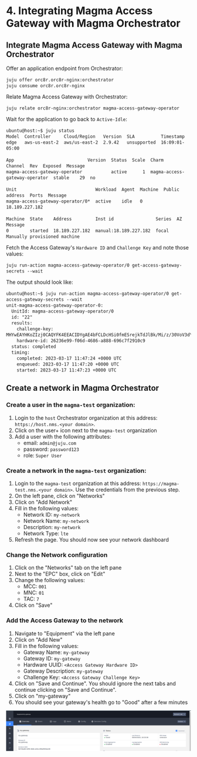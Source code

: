 # 4. Integrating Magma Access Gateway with Magma Orchestrator 

## Integrate Magma Access Gateway with Magma Orchestrator

Offer an application endpoint from Orchestrator:

```{code-block} shell
juju offer orc8r.orc8r-nginx:orchestrator
juju consume orc8r.orc8r-nginx
```

Relate Magma Access Gateway with Orchestrator:

```{code-block} shell
juju relate orc8r-nginx:orchestrator magma-access-gateway-operator
```

Wait for the application to go back to `Active-Idle`:

```{code-block} shell
ubuntu@host:~$ juju status
Model  Controller     Cloud/Region   Version  SLA          Timestamp
edge   aws-us-east-2  aws/us-east-2  2.9.42   unsupported  16:09:01-05:00

App                            Version  Status  Scale  Charm                          Channel  Rev  Exposed  Message
magma-access-gateway-operator           active      1  magma-access-gateway-operator  stable    29  no       

Unit                              Workload  Agent  Machine  Public address  Ports  Message
magma-access-gateway-operator/0*  active    idle   0        18.189.227.182         

Machine  State    Address         Inst id                Series  AZ  Message
0        started  18.189.227.182  manual:18.189.227.182  focal       Manually provisioned machine
```

Fetch the Access Gateway's `Hardware ID` and `Challenge Key` and note those values:

```{code-block} shell
juju run-action magma-access-gateway-operator/0 get-access-gateway-secrets --wait
```

The output should look like:

```{code-block} shell
ubuntu@host:~$ juju run-action magma-access-gateway-operator/0 get-access-gateway-secrets --wait
unit-magma-access-gateway-operator-0:
  UnitId: magma-access-gateway-operator/0
  id: "22"
  results:
    challenge-key: MHYwEAYHKoZIzj0CAQYFK4EEACIDYgAE4bFCLDcHSi0fmESrejkTdJlBk/Mi/z/30VoV3dYTwWmOo1+xBjUjnMMBpWWlUbmdyOaSk32xg4/Pa9gq6gBj37INrB2zbgBfi5kdHbyFzbuIjak919/m5739tIb3NCYR
    hardware-id: 26236e99-f06d-4686-a888-696c7f2910c9
  status: completed
  timing:
    completed: 2023-03-17 11:47:24 +0000 UTC
    enqueued: 2023-03-17 11:47:20 +0000 UTC
    started: 2023-03-17 11:47:23 +0000 UTC
```

## Create a network in Magma Orchestrator

### Create a user in the `magma-test` organization:

1. Login to the `host` Orchestrator organization at this address: `https://host.nms.<your domain>`.
2. Click on the user+ icon next to the `magma-test` organization
3. Add a user with the following attributes:
    * email: `admin@juju.com`
    * password: `password123`
    * role: `Super User`

### Create a network in the `magma-test` organization:

1. Login to the `magma-test` organization at this address: `https://magma-test.nms.<your domain>`. Use the credentials from the previous step.
2. On the left pane, click on "Networks"
3. Click on "Add Network"
4. Fill in the following values:
    * Network ID: `my-network`
    * Network Name: `my-network`
    * Description: `my-network`
    * Network Type: `lte`
5. Refresh the page. You should now see your network dashboard

### Change the Network configuration

1. Click on the "Networks" tab on the left pane
2. Next to the "EPC" box, click on "Edit"
3. Change the following values:
    * MCC: `001`
    * MNC: `01`
    * TAC: `7`
4. Click on "Save"

### Add the Access Gateway to the network

1. Navigate to "Equipment" via the left pane
2. Click on "Add New"
3. Fill in the following values:
    * Gateway Name: `my-gateway`
    * Gateway ID: `my-gateway`
    * Hardware UUID: `<Access Gateway Hardware ID>`
    * Gateway Description: `my-gateway`
    * Challenge Key: `<Access Gateway Challenge Key>`
4. Click on "Save and Continue". You should ignore the next tabs and continue clicking on "Save and Continue".
5. Click on "my-gateway"
6. You should see your gateway's health go to "Good" after a few minutes

![Gateway Add]

[Gateway Add]: ../images/gateway_add.png
